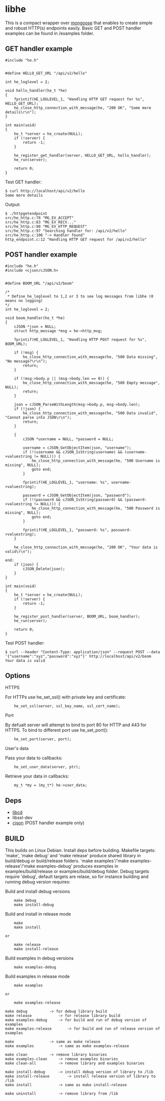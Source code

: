# libhe

This is a compact wrapper over [mongoose](https://github.com/cesanta/mongoose) that enables to create simple and robust HTTP(s) endpoints easily.
Basic GET and POST handler examples can be found in /examples folder.

## GET handler example


```
#include "he.h"


#define HELLO_GET_URL "/api/v2/hello"

int he_loglevel = 2;

void hello_handler(he_t *he)
{
	fprintif(HE_LOGLEVEL_1, "Handling HTTP GET request for %s", HELLO_GET_URL);
	he_close_http_connection_with_message(he, "200 OK", "Some more details\r\n");
}

int main(void)
{
	he_t *server = he_create(NULL);
	if (!server) {
		return -1;
	}

	he_register_get_handler(server, HELLO_GET_URL, hello_handler);
	he_run(server);

	return 0;
}
```

Test GET handler:

```
$ curl http://localhost/api/v2/hello
Some more details
```

Output:

```
$ ./httpgetendpoint
src/he_http.c:78 "MG_EV_ACCEPT"
src/he_http.c:83 "MG_EV_RECV..."
src/he_http.c:90 "MG_EV_HTTP_REQUEST"
src/he_http.c:97 "Searching handler for: /api/v2/hello"
src/he_http.c:106 "-> Handler found"
http_endpoint.c:12 "Handling HTTP GET request for /api/v2/hello"
```

## POST handler example

```
#include "he.h"
#include <cjson/cJSON.h>


#define BOOM_URL "/api/v2/boom"

/*
 * Define he_loglevel to 1,2 or 3 to see log messages from libhe (0 means no logging)
*/
int he_loglevel = 2;

void boom_handler(he_t *he)
{
	cJSON *json = NULL;
	struct http_message *msg = he->http_msg;

	fprintif(HE_LOGLEVEL_1, "Handling HTTP POST request for %s", BOOM_URL);

	if (!msg) {
		he_close_http_connection_with_message(he, "500 Data missing", "No message?\r\n");
		return;
	}

	if (!msg->body.p || (msg->body.len == 0)) {
		he_close_http_connection_with_message(he, "500 Empty message", NULL);
		return;
	}

	json = cJSON_ParseWithLength(msg->body.p, msg->body.len);
	if (!json) {
		he_close_http_connection_with_message(he, "500 Data invalid", "Cannot parse into JSON\r\n");
		return;
	}

	{
		cJSON *username = NULL, *password = NULL;

		username = cJSON_GetObjectItem(json, "username");
		if (!(username && cJSON_IsString(username) && (username->valuestring != NULL))) {
			he_close_http_connection_with_message(he, "500 Username is missing", NULL);
			goto end;
		}

		fprintif(HE_LOGLEVEL_1, "username: %s", username->valuestring);

		password = cJSON_GetObjectItem(json, "password");
		if (!(password && cJSON_IsString(password) && (password->valuestring != NULL))) {
			he_close_http_connection_with_message(he, "500 Password is missing", NULL);
			goto end;
		}

		fprintif(HE_LOGLEVEL_1, "password: %s", password->valuestring);
	}

	he_close_http_connection_with_message(he, "200 OK", "Your data is valid\r\n");

end:
	if (json) {
		cJSON_Delete(json);
	}
}

int main(void)
{
	he_t *server = he_create(NULL);
	if (!server) {
		return -1;
	}

	he_register_post_handler(server, BOOM_URL, boom_handler);
	he_run(server);

	return 0;
}
```

Test POST handler:

```
$ curl --header "Content-Type: application/json" --request POST --data '{"username":"xyz","password":"xyz"}' http://localhost/api/v2/boom
Your data is valid
```

## Options

HTTPS

For HTTPs use he_set_ssl() with private key and certificate:

```
	he_set_ssl(server, ssl_key_name, ssl_cert_name);
```

Port

By defualt server will attempt to bind to port 80 for HTTP and 443 for HTTPS.
To bind to different port use he_set_port():

```
	he_set_port(server, port);
```

User's data

Pass your data to callbacks:

```
	he_set_user_data(server, ptr);
```

Retrieve your data in callbacks:

```
	my_t *my = (my_t*) he->user_data;
```

## Deps

- [libcd](https://github.com/dataandsignal/libcd)
- libssl-dev
- [cjson](https://github.com/DaveGamble/cJSON) (POST handler example only)


## BUILD

This builds on Linux Debian. Install deps before building.
Makefile targets: 'make', 'make debug' and 'make release' produce shared library in build/debug or build/release folders.
'make examples'/'make examples-release'/'make examples-debug' produces examples in examples/build/release or examples/build/debug folder.
Debug targets require 'debug', default targets are relase, so for instance building and running debug version requires:

Build and install debug versions

```
	make debug
	make install-debug
```

Build and install in release mode

```
	make
	make install

or

	make release
	make install-release
```

Build examples in debug versions

```
	make examples-debug
```

Build examples in release mode

```
	make examples

or

	make examples-release 
```

```
make debug			-> for debug library build
make release			-> for release library build
make examples-debug		-> for build and run of debug version of examples
make examples-release		-> for build and run of release version of examples

make				-> same as make release
make examples			-> same as make examples-release

make clean			-> remove library binaries
make examples-clean		-> remove examples binaries
make clean-all			-> remove library and examples binaries

make install-debug		-> install debug version of library to /lib
make install-release		-> install release version of library to /lib
make install			-> same as make install-release

make uninstall			-> remove library from /lib
```

